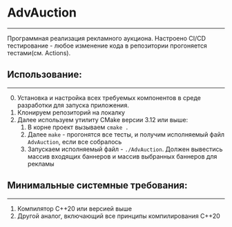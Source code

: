 # AdvAuction
---
Программная реализация рекламного аукциона.  Настроено CI/CD тестирование - любое изменение кода в репозитории прогоняется тестами(см. Actions).
## Использование:
---
0. Установка и настройка всех требуемых компонентов в среде разработки для запуска приложения.
1. Клонируем репозиторий на локалку
2. Далее используем утилиту CMake версии 3.12 или выше:
   1) В корне проект вызываем `cmake .`
   2) Далее `make` - прогонятся все тесты, и получим исполняемый файл `AdvAuction`, если все собралось
   3) Запускаем исполняемый файл - `./AdvAuction`. Должен вывестись массив входящих баннеров и массив выбранных баннеров для рекламы
## Минимальные системные требования:
---
1. Компилятор С++20 или версией выше
2. Другой аналог, включающий все принципы компилирования С++20
